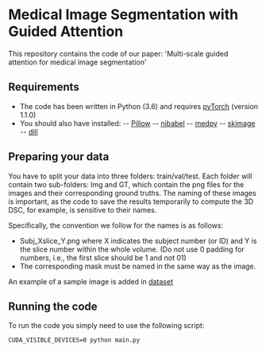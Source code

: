 # Medical Image Segmentation with Guided Attention
This repository contains the code of our paper: 'Multi-scale guided attention for medical image segmentation'

## Requirements

- The code has been written in Python (3.6) and requires [pyTorch](https://pytorch.org) (version 1.1.0)
- You should also have installed:
-- [Pillow](https://pillow.readthedocs.io/en/stable/index.html)
-- [nibabel](https://nipy.org/nibabel/)
-- [medpy](https://pypi.org/project/MedPy/)
-- [skimage](https://scikit-image.org)
-- [dill](https://pypi.org/project/dill/)

## Preparing your data
You have to split your data into three folders: train/val/test. Each folder will contain two sub-folders: Img and GT, which contain the png files for the images and their corresponding ground truths. The naming of these images is important, as the code to save the results temporarily to compute the 3D DSC, for example, is sensitive to their names.

Specifically, the convention we follow for the names is as follows:
- Subj_Xslice_Y.png where X indicates the subject number (or ID) and Y is the slice number within the whole volume. (Do not use 0 padding for numbers, i.e., the first slice should be 1 and not 01)
- The corresponding mask must be named in the same way as the image.

An example of a sample image is added in [dataset](https://github.com/sinAshish/Multi-Scale-Attention/tree/master/DataSetSample/train)
## Running the code
To run the code you simply need to use the following script:

```
CUDA_VISIBLE_DEVICES=0 python main.py
```


